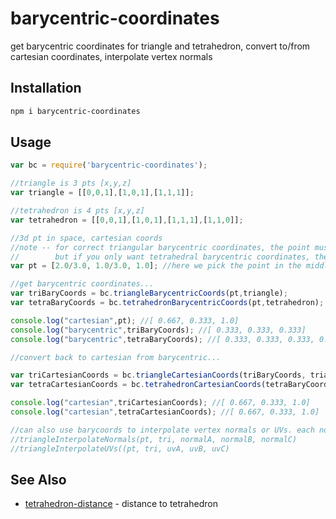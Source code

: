 # barycentric-coordinates

get barycentric coordinates for triangle and tetrahedron, convert to/from cartesian coordinates, interpolate vertex normals

## Installation

```sh
npm i barycentric-coordinates
```

## Usage 

```javascript
var bc = require('barycentric-coordinates');

//triangle is 3 pts [x,y,z]
var triangle = [[0,0,1],[1,0,1],[1,1,1]];

//tetrahedron is 4 pts [x,y,z]
var tetrahedron = [[0,0,1],[1,0,1],[1,1,1],[1,1,0]];

//3d pt in space, cartesian coords
//note -- for correct triangular barycentric coordinates, the point must be in the same plane as the triangle!
//        but if you only want tetrahedral barycentric coordinates, the position of the point does not matter.
var pt = [2.0/3.0, 1.0/3.0, 1.0]; //here we pick the point in the middle of the triangle

//get barycentric coordinates...
var triBaryCoords = bc.triangleBarycentricCoords(pt,triangle); 
var tetraBaryCoords = bc.tetrahedronBarycentricCoords(pt,tetrahedron); 

console.log("cartesian",pt); //[ 0.667, 0.333, 1.0]
console.log("barycentric",triBaryCoords); //[ 0.333, 0.333, 0.333]
console.log("barycentric",tetraBaryCoords); //[ 0.333, 0.333, 0.333, 0.0]

//convert back to cartesian from barycentric...

var triCartesianCoords = bc.triangleCartesianCoords(triBaryCoords, triangle);
var tetraCartesianCoords = bc.tetrahedronCartesianCoords(tetraBaryCoords, tetrahedron);

console.log("cartesian",triCartesianCoords); //[ 0.667, 0.333, 1.0]
console.log("cartesian",tetraCartesianCoords); //[ 0.667, 0.333, 1.0]

//can also use barycoords to interpolate vertex normals or UVs. each normal has same format as one of the triangle pts. UVs are similar but dont have a third coordinate.
//triangleInterpolateNormals(pt, tri, normalA, normalB, normalC)
//triangleInterpolateUVs((pt, tri, uvA, uvB, uvC)
```

## See Also

- [tetrahedron-distance](https://www.npmjs.com/package/tetrahedron-distance) - distance to tetrahedron



